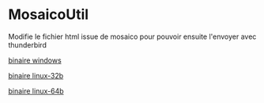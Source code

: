 # MosaicoUtil

Modifie le fichier html issue de mosaico pour pouvoir ensuite l'envoyer avec thunderbird

[binaire windows](https://github.com/bbmt-bbmt/MosaicoUtil/raw/master/binary/MosaicoUtil-win32b-v0.5.exe)

[binaire linux-32b](https://github.com/bbmt-bbmt/MosaicoUtil/raw/master/binary/MosaicoUtil-linux32b-v0.5.run)

[binaire linux-64b](https://github.com/bbmt-bbmt/MosaicoUtil/raw/master/binary/MosaicoUtil-linux64b-v0.5.run)